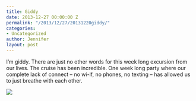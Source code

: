 ```yaml
---
title: Giddy
date: 2013-12-27 00:00:00 Z
permalink: "/2013/12/27/20131220giddy/"
categories:
- Uncategorized
author: Jennifer
layout: post
---
```


I&#8217;m giddy. There are just no other words for this week long excursion from our lives. The cruise has been incredible. One week long party where our complete lack of connect &#8211; no wi-if, no phones, no texting &#8211; has allowed us to just breathe with each other.

![](/teamelam/assets/images/Giddy/DSC00573.JPG)
